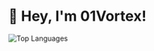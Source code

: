 # 👋 Hey, I'm 01Vortex!
![Top Languages](https://github-readme-stats.vercel.app/api/top-langs/?username=01Vortex&layout=compact&theme=light)
